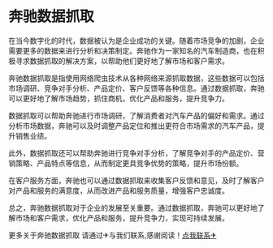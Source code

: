# 奔驰数据抓取

在当今数字化的时代，数据被认为是企业成功的关键。随着市场竞争的加剧，企业需要更多的数据来进行分析和决策制定。奔驰作为一家知名的汽车制造商，也在积极寻求数据抓取的解决方案，以帮助他们更好地了解市场和客户需求。

奔驰数据抓取是指使用网络爬虫技术从各种网络来源抓取数据，这些数据可以包括市场调研、竞争对手分析、产品定价、客户反馈等各种信息。通过数据抓取，奔驰可以更好地了解市场趋势，抓住商机，优化产品和服务，提升竞争力。

数据抓取可以帮助奔驰进行市场调研，了解消费者对汽车产品的偏好和需求。通过分析市场数据，奔驰可以及时调整产品定位和推出更符合市场需求的汽车产品，提升销售业绩。

此外，数据抓取还可以帮助奔驰进行竞争对手分析，了解竞争对手的产品定价、营销策略、产品特点等信息，从而制定更具竞争优势的策略，提升市场份额。

在客户服务方面，奔驰也可以通过数据抓取来收集客户反馈和意见，及时了解客户对产品和服务的满意度，从而改进产品和服务质量，增强客户忠诚度。

总之，奔驰数据抓取对于企业的发展至关重要。通过数据抓取，奔驰可以更好地了解市场和客户需求，优化产品和服务，提升竞争力，实现可持续发展。

更多关于奔驰数据抓取 请通过✈与我们联系,感谢阅读！[点我联系✈](https://gm.k02.cc)